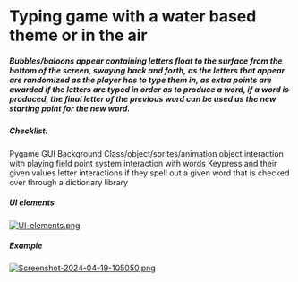 # Typing game with a water based theme or in the air

##### Bubbles/baloons appear containing letters float to the surface from the bottom of the screen, swaying back and forth, as the letters that appear are randomized as the player has to type them in, as extra points are awarded if the letters are typed in order as to produce a word, if a word is produced, the final letter of the previous word can be used as the new starting point for the new word.


##### Checklist: 
Pygame GUI
Background
Class/object/sprites/animation
object interaction with playing field
point system interaction with words
Keypress and their given values
letter interactions if they spell out a given word that is checked over through a dictionary library 

##### UI elements
[![UI-elements.png](https://i.postimg.cc/4NvfJ53s/UI-elements.png)](https://postimg.cc/vcBFh59N)

##### Example
[![Screenshot-2024-04-19-105050.png](https://i.postimg.cc/L4cJPVCN/Screenshot-2024-04-19-105050.png)](https://postimg.cc/Wt7pL0Pk)
